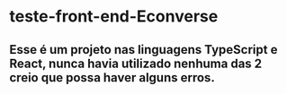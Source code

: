 # teste-front-end-Econverse

## Esse é um projeto nas linguagens TypeScript e React, nunca havia utilizado nenhuma das 2 creio que possa haver alguns erros.
